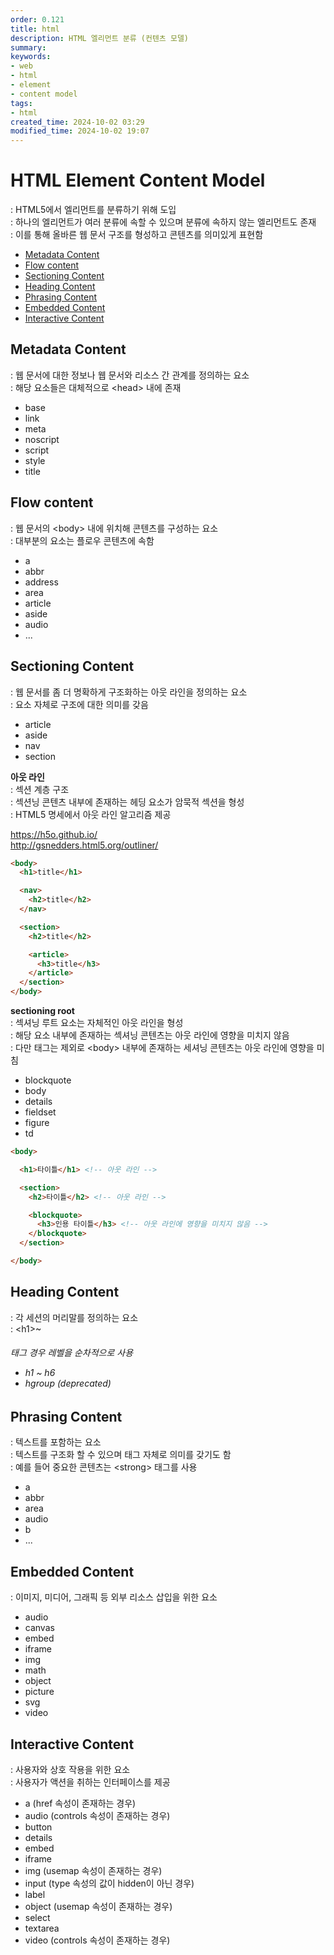 ```yaml
---
order: 0.121
title: html
description: HTML 엘리먼트 분류 (컨텐츠 모델)
summary:
keywords:
- web
- html
- element
- content model
tags:
- html
created_time: 2024-10-02 03:29
modified_time: 2024-10-02 19:07
---
```


# HTML Element Content Model
: HTML5에서 엘리먼트를 분류하기 위해 도입  
: 하나의 엘리먼트가 여러 분류에 속할 수 있으며 분류에 속하지 않는 엘리먼트도 존재  
: 이를 통해 올바른 웹 문서 구조를 형성하고 콘텐츠를 의미있게 표현함  

- [Metadata Content](#metadata-content)
- [Flow content](#flow-content)
- [Sectioning Content](#sectioning-content)
- [Heading Content](#heading-content)
- [Phrasing Content](#phrasing-content)
- [Embedded Content](#embedded-content)
- [Interactive Content](#interactive-content)



## Metadata Content  
: 웹 문서에 대한 정보나 웹 문서와 리소스 간 관계를 정의하는 요소  
: 해당 요소들은 대체적으로 \<head> 내에 존재  

- base
- link
- meta
- noscript
- script
- style
- title



## Flow content  
: 웹 문서의 \<body> 내에 위치해 콘텐츠를 구성하는 요소  
: 대부분의 요소는 플로우 콘텐츠에 속함  

- a
- abbr
- address
- area
- article
- aside
- audio
- ...



## Sectioning Content
: 웹 문서를 좀 더 명확하게 구조화하는 아웃 라인을 정의하는 요소  
: 요소 자체로 구조에 대한 의미를 갖음  

- article
- aside
- nav
- section


**아웃 라인**  
: 섹션 계층 구조  
: 섹션닝 콘텐츠 내부에 존재하는 헤딩 요소가 암묵적 섹션을 형성  
: HTML5 명세에서 아웃 라인 알고리즘 제공  

https://h5o.github.io/  
http://gsnedders.html5.org/outliner/  


```html
<body>
  <h1>title</h1>

  <nav>
    <h2>title</h2>
  </nav>

  <section>
    <h2>title</h2>

    <article>
      <h3>title</h3>
    </article>
  </section>
</body>
```


**sectioning root**  
: 섹셔닝 루트 요소는 자체적인 아웃 라인을 형성  
: 해당 요소 내부에 존재하는 섹셔닝 콘텐츠는 아웃 라인에 영향을 미치지 않음  
: 다만 <body> 태그는 제외로 \<body> 내부에 존재하는 세셔닝 콘텐츠는 아웃 라인에 영향을 미침

- blockquote
- body
- details
- fieldset
- figure
- td

```html
<body>

  <h1>타이틀</h1> <!-- 아웃 라인 -->

  <section>
    <h2>타이틀</h2> <!-- 아웃 라인 -->

    <blockquote>
      <h3>인용 타이틀</h3> <!-- 아웃 라인에 영향을 미치지 않음 -->
    </blockquote>
  </section>

</body>
```



## Heading Content  
: 각 세션의 머리말를 정의하는 요소  
: \<h1>~<h6> 태그 경우 레벨을 순차적으로 사용  

- h1 ~ h6
- hgroup (deprecated)



## Phrasing Content  
: 텍스트를 포함하는 요소  
: 텍스트를 구조화 할 수 있으며 태그 자체로 의미를 갖기도 함  
: 예를 들어 중요한 콘텐츠는 \<strong> 태그를 사용

- a
- abbr
- area
- audio
- b
- ...



## Embedded Content  
: 이미지, 미디어, 그래픽 등 외부 리소스 삽입을 위한 요소  

- audio
- canvas
- embed
- iframe
- img
- math
- object
- picture
- svg
- video



## Interactive Content  
: 사용자와 상호 작용을 위한 요소  
: 사용자가 액션을 취하는 인터페이스를 제공  

- a (href 속성이 존재하는 경우)
- audio (controls 속성이 존재하는 경우)
- button
- details
- embed
- iframe
- img (usemap 속성이 존재하는 경우)
- input (type 속성의 값이 hidden이 아닌 경우)
- label
- object (usemap 속성이 존재하는 경우)
- select
- textarea
- video (controls 속성이 존재하는 경우)